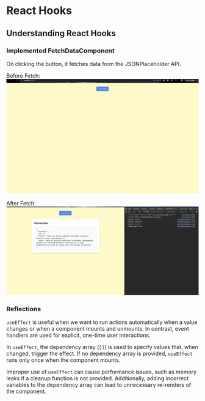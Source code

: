# React Hooks

## Understanding React Hooks

### Implemented FetchDataComponent

On clicking the button, it fetches data from the JSONPlaceholder API.

Before Fetch:  
![Before Fetch](image-8.png)

After Fetch:  
![After Fetch](image-7.png)

### Reflections

`useEffect` is useful when we want to run actions automatically when a value changes or when a component mounts and unmounts. In contrast, event handlers are used for explicit, one-time user interactions.

In `useEffect`, the dependency array (`[]`) is used to specify values that, when changed, trigger the effect. If no dependency array is provided, `useEffect` runs only once when the component mounts.

Improper use of `useEffect` can cause performance issues, such as memory leaks if a cleanup function is not provided. Additionally, adding incorrect variables to the dependency array can lead to unnecessary re-renders of the component.
